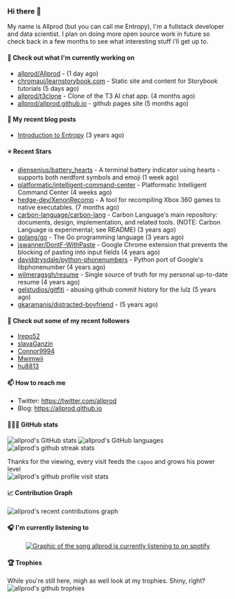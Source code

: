 ### Hi there 👋  
My name is Allprod (but you can call me Entropy), I'm a fullstack developer and data scientist. I plan on doing more open source work in future so check back in a few months to see what interesting stuff i'll get up to.


#### 👷 Check out what I'm currently working on  

- [allprod/Allprod](https://github.com/allprod/Allprod) -  (1 day ago)
- [chromaui/learnstorybook.com](https://github.com/chromaui/learnstorybook.com) - Static site and content for Storybook tutorials (5 days ago)
- [allprod/t3clone](https://github.com/allprod/t3clone) - Clone of the T3 AI chat app. (4 months ago)
- [allprod/allprod.github.io](https://github.com/allprod/allprod.github.io) - github pages site (5 months ago)


#### 📜 My recent blog posts

- [Introduction to Entropy](https://allprod.github.io/posts/hithere/) (3 years ago)


#### ⭐ Recent Stars

- [djensenius/battery_hearts](https://github.com/djensenius/battery_hearts) - A terminal battery indicator using hearts - supports both nerdfont symbols and emoji (1 week ago)
- [platformatic/intelligent-command-center](https://github.com/platformatic/intelligent-command-center) - Platformatic Intelligent Command Center (4 weeks ago)
- [hedge-dev/XenonRecomp](https://github.com/hedge-dev/XenonRecomp) - A tool for recompiling Xbox 360 games to native executables. (7 months ago)
- [carbon-language/carbon-lang](https://github.com/carbon-language/carbon-lang) - Carbon Language&#39;s main repository: documents, design, implementation, and related tools. (NOTE: Carbon Language is experimental; see README) (3 years ago)
- [golang/go](https://github.com/golang/go) - The Go programming language (3 years ago)
- [jswanner/DontF-WithPaste](https://github.com/jswanner/DontF-WithPaste) - Google Chrome extension that prevents the blocking of pasting into input fields (4 years ago)
- [daviddrysdale/python-phonenumbers](https://github.com/daviddrysdale/python-phonenumbers) - Python port of Google&#39;s libphonenumber (4 years ago)
- [wilmeragsgh/resume](https://github.com/wilmeragsgh/resume) - Single source of truth for my personal up-to-date resume (4 years ago)
- [gelstudios/gitfiti](https://github.com/gelstudios/gitfiti) - abusing github commit history for the lulz (5 years ago)
- [gkaramanis/distracted-boyfriend](https://github.com/gkaramanis/distracted-boyfriend) -  (5 years ago)


#### 👯 Check out some of my recent followers

- [lrepo52](https://github.com/lrepo52)
- [slavaGanzin](https://github.com/slavaGanzin)
- [Connor9994](https://github.com/Connor9994)
- [Mwimwii](https://github.com/Mwimwii)
- [hu8813](https://github.com/hu8813)


#### 📫 How to reach me

- Twitter: https://twitter.com/allprod
- Blog: https://allprod.github.io  

#### 👨🏿‍💻 GitHub stats  
<img align="left" alt="allprod's GitHub stats" src="https://gh-readme-stats-pied.vercel.app/api?username=allprod&theme=transparent&hide_title=true&show_icons=true&include_all_commits=true&count_private=true&show=reviews,prs_merged,prs_merged_percentage&hide=stars,commits"/>  
<img align="center" alt="allprod's GitHub languages" src="https://gh-readme-stats-pied.vercel.app/api/top-langs?username=allprod&theme=transparent&layout=compact&hide_progress=true&langs_count=10&card_width=320"/>  
<img align="center" alt="allprod's github streak stats" src="https://github-readme-streak-stats.herokuapp.com/?user=allprod"/>  

Thanks for the viewing, every visit feeds the `capoo` and grows his power level  
<img src="https://count.getloli.com/@allprod?theme=capoo-2" alt="allprod's github profile visit stats" />

#### 📈 Contribution Graph  
<img alt="allprod's recent contributions graph" src="https://github-readme-activity-graph.vercel.app/graph?username=allprod&theme=tokyo-night&bg_color=1a1b27&color=70a5fd&line=70a5fd&point=white&area=true&hide_border=true"/>

#### 🎧 I'm currently listening to 
<div align="center">
    <a href="https://open.spotify.com/user/itisentropy">
        <picture>
            <source srcset="https://readme-spotified.vercel.app/api/spotify/?background_color=bbbbbb&border_color=ffffff" media="(prefers-color-scheme: light)" />
            <source srcset="https://readme-spotified.vercel.app/api/spotify/" media="(prefers-color-scheme: dark)" />
            <img src="https://readme-spotified.vercel.app/api/spotify" alt ="Graphic of the song allprod is currently listening to on spotify" />
        </picture>
    </a>
</div>   


#### 🏆 Trophies  
While you're still here, migh as well look at my trophies. Shiny, right?  
<img alt="allprod's github trophies" src="https://github-profile-trophy.vercel.app/?username=allprod&row=2&column=3"/>




